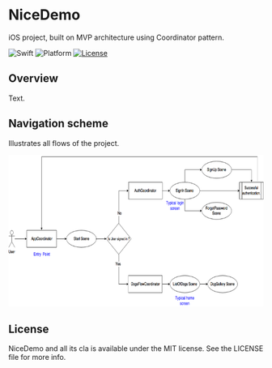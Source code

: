 # NiceDemo
iOS project, built on MVP architecture using Coordinator pattern.

![Swift](https://img.shields.io/badge/Swift-4.0-orange.svg)
![Platform](https://img.shields.io/badge/platform-iOS-lightgrey.svg)
[![License](https://img.shields.io/badge/license-mit-blue.svg)](https://doge.mit-license.org)

## Overview
Text.

## Navigation scheme
Illustrates all flows of the project. 
<p align="center">
<img src="https://github.com/Kharauzov/NiceDemo/blob/master/Diagram/NiceDemo.png" width="600px" height="300px"/>
</p>

## License
NiceDemo and all its cla is available under the MIT license. See the LICENSE file for more info.
